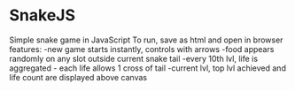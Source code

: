 # SnakeJS
Simple snake game in JavaScript
To run, save as html and open in browser
features:
-new game starts instantly, controls with arrows
-food appears randomly on any slot outside current snake tail
-every 10th lvl, life is aggregated - each life allows 1 cross of tail
-current lvl, top lvl achieved and life count are displayed above canvas
